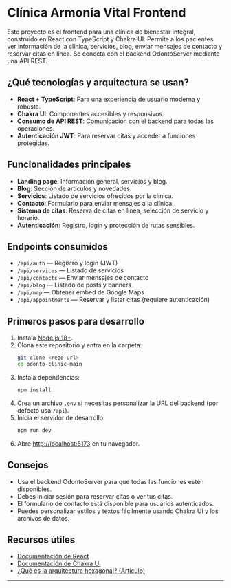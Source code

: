 # Clínica Armonía Vital Frontend

Este proyecto es el frontend para una clínica de bienestar integral, construido en React con TypeScript y Chakra UI. Permite a los pacientes ver información de la clínica, servicios, blog, enviar mensajes de contacto y reservar citas en línea. Se conecta con el backend OdontoServer mediante una API REST.

## ¿Qué tecnologías y arquitectura se usan?
- **React + TypeScript**: Para una experiencia de usuario moderna y robusta.
- **Chakra UI**: Componentes accesibles y responsivos.
- **Consumo de API REST**: Comunicación con el backend para todas las operaciones.
- **Autenticación JWT**: Para reservar citas y acceder a funciones protegidas.

## Funcionalidades principales
- **Landing page**: Información general, servicios y blog.
- **Blog**: Sección de artículos y novedades.
- **Servicios**: Listado de servicios ofrecidos por la clínica.
- **Contacto**: Formulario para enviar mensajes a la clínica.
- **Sistema de citas**: Reserva de citas en línea, selección de servicio y horario.
- **Autenticación**: Registro, login y protección de rutas sensibles.

## Endpoints consumidos
- `/api/auth` — Registro y login (JWT)
- `/api/services` — Listado de servicios
- `/api/contacts` — Enviar mensajes de contacto
- `/api/blog` — Listado de posts y banners
- `/api/map` — Obtener embed de Google Maps
- `/api/appointments` — Reservar y listar citas (requiere autenticación)

## Primeros pasos para desarrollo
1. Instala [Node.js 18+](https://nodejs.org/).
2. Clona este repositorio y entra en la carpeta:
   ```bash
   git clone <repo-url>
   cd odonto-clinic-main
   ```
3. Instala dependencias:
   ```bash
   npm install
   ```
4. Crea un archivo `.env` si necesitas personalizar la URL del backend (por defecto usa `/api`).
5. Inicia el servidor de desarrollo:
   ```bash
   npm run dev
   ```
6. Abre [http://localhost:5173](http://localhost:5173) en tu navegador.

## Consejos
- Usa el backend OdontoServer para que todas las funciones estén disponibles.
- Debes iniciar sesión para reservar citas o ver tus citas.
- El formulario de contacto está disponible para usuarios autenticados.
- Puedes personalizar estilos y textos fácilmente usando Chakra UI y los archivos de datos.

## Recursos útiles
- [Documentación de React](https://es.react.dev/)
- [Documentación de Chakra UI](https://chakra-ui.com/)
- [¿Qué es la arquitectura hexagonal? (Artículo)](https://apiumhub.com/es/tech-blog-barcelona/arquitectura-hexagonal/)

---

